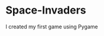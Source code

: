 # Space-Invaders
I created my first game using Pygame
<!-- This is comment -->
<!-- Heya -->
<!-- About the game, prerequisits, how to run the game-->
